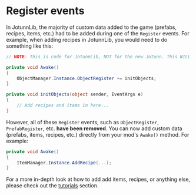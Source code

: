 # Register events
In JotunnLib, the majority of custom data added to the game (prefabs, recipes, items, etc.) had to be added during one of the `Register` events.
For example, when adding recipes in JotunnLib, you would need to do something like this:

```cs
// NOTE: This is code for JotunnLib, NOT for the new Jotunn. This WILL NOT WORK in Jotunn.

private void Awake()
{
    ObjectManager.Instance.ObjectRegister += initObjects;
}

private void initObjects(object sender, EventArgs e)
{
    // Add recipes and items in here...
}
```

However, all of these `Register` events, such as `ObjectRegister`, `PrefabRegister`, etc. **have been removed**. You can now add custom data (prefabs, items, recipes, etc.) directly from your mod's `Awake()` method. For example:

```cs
private void Awake()
{
    ItemManager.Instance.AddRecipe(...);
}
```

For a more in-depth look at how to add add items, recipes, or anything else, please check out the [tutorials](../../tutorials/intro.md) section.